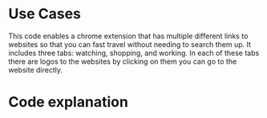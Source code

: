 # Use Cases
This code enables a chrome extension that has multiple different links to websites so that you can fast travel without needing to search them up. It includes three tabs: watching, shopping, and working. 
In each of these tabs there are logos to the websites by clicking on them you can go to the website directly.
# Code explanation
